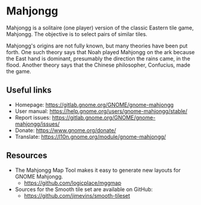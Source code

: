 # Mahjongg

Mahjongg is a solitaire (one player) version of the classic Eastern tile
game, Mahjongg. The objective is to select pairs of similar tiles.

Mahjongg's origins are not fully known, but many theories have been put forth.
One such theory says that Noah played Mahjongg on the ark because the East hand
is dominant, presumably the direction the rains came, in the flood. Another
theory says that the Chinese philosopher, Confucius, made the game.


## Useful links

- Homepage: <https://gitlab.gnome.org/GNOME/gnome-mahjongg>
- User manual: <https://help.gnome.org/users/gnome-mahjongg/stable/>
- Report issues: <https://gitlab.gnome.org/GNOME/gnome-mahjongg/issues/>
- Donate: <https://www.gnome.org/donate/>
- Translate: <https://l10n.gnome.org/module/gnome-mahjongg/>

## Resources

- The Mahjongg Map Tool makes it easy to generate new layouts for GNOME Mahjongg.
  - <https://github.com/logicplace/mggmap>
- Sources for the Smooth tile set are available on GitHub:
  - <https://github.com/jimevins/smooth-tileset>
